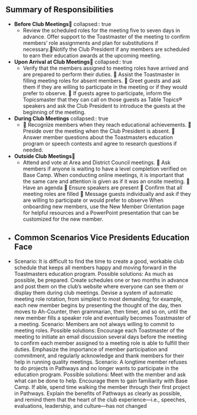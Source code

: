 ## Summary of Responsibilities
- **Before Club Meetings**
  collapsed:: true
	- Review the scheduled roles for the meeting five to seven days in advance.
	  Offer support to the Toastmaster of the meeting to confirm members’ role assignments and plan for substitutions 
	  if necessary.Notify the Club President if any members are scheduled to earn their education awards at the upcoming 
	  meeting.
- **Upon Arrival at Club Meetings**
  collapsed:: true
	- Verify that the members assigned to meeting roles have arrived and are prepared to perform their duties.
	   Assist the Toastmaster in filling meeting roles for absent members.
	   Greet guests and ask them if they are willing to participate in the meeting or if they would prefer to observe.
	   If guests agree to participate, inform the Topicsmaster that they can call on those guests as Table Topics® speakers 
	  and ask the Club President to introduce the guests at the beginning of the meeting.
- **During Club Meetings**
  collapsed:: true
	-  Recognize members when they reach educational achievements.
	   Preside over the meeting when the Club President is absent.
	   Answer member questions about the Toastmasters education program or speech contests and agree to research 
	  questions if needed.
- **Outside Club Meetings**
	- Attend and vote at Area and District Council meetings.
	   Ask members if anyone is waiting to have a level completion verified on Base Camp.
	  When conducting online meetings, it is important that the same care and attention is given as if it was an 
	  onsite meeting.
	   Have an agenda
	   Ensure speakers are present
	   Confirm that all meeting roles are filled
	   Message guests individually and ask if they are willing to participate or would prefer to observe
	  When onboarding new members, use the New Member Orientation page for helpful resources and a 
	  PowerPoint presentation that can be customized for the new member.
- ## Common Scenarios Vice Presidents Education Face
- Scenario: It is difficult to find the time to create a good, workable club schedule that keeps all 
  members happy and moving forward in the Toastmasters education program.
  Possible solutions: As much as possible, be prepared. Create schedules one or two months in advance and 
  post them on the club’s website where everyone can see them or display them during club 
  meetings.
   Devise a system of automatic meeting role rotation, from simplest to most demanding; for 
  example, each new member begins by presenting the thought of the day, then moves to 
  Ah-Counter, then grammarian, then timer, and so on, until the new member fills a speaker 
  role and eventually becomes Toastmaster of a meeting.
  Scenario: Members are not always willing to commit to meeting roles.
  Possible solutions: Encourage each Toastmaster of the meeting to initiate an email discussion several days 
  before the meeting to confirm each member assigned to a meeting role is able to fulfill 
  their duties. Emphasize the importance of member participation and commitment, and 
  regularly acknowledge and thank members for their help in running quality meetings.
  Scenario: A longtime member refuses to do projects in Pathways and no longer wants to participate 
  in the education program.
  Possible solutions: Meet with the member and ask what can be done to help. Encourage them to gain 
  familiarity with Base Camp. If able, spend time walking the member through their first 
  project in Pathways. Explain the benefits of Pathways as clearly as possible, and remind 
  them that the heart of the club experience—i.e., speeches, evaluations, leadership, and 
  culture—has not changed